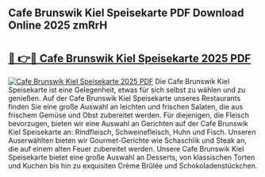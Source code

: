 ## Cafe Brunswik Kiel Speisekarte PDF Download Online 2025 zmRrH

# <h2><a href="http://gcbnq84.nevu.top/?p=Cafe+Brunswik+Kiel+Speisekarte">🔗 👉🔴 Cafe Brunswik Kiel Speisekarte 2025 PDF</a></h2>

[![Cafe Brunswik Kiel Speisekarte 2025 PDF](https://i.imgur.com/dBaPXMq.png)](http://gcbnq84.nevu.top/?p=Cafe+Brunswik+Kiel+Speisekarte)
Die Cafe Brunswik Kiel Speisekarte ist eine Gelegenheit, etwas für sich selbst zu wählen und zu genießen. Auf der Cafe Brunswik Kiel Speisekarte unseres Restaurants finden Sie eine große Auswahl an leichten und frischen Salaten, die aus frischem Gemüse und Obst zubereitet werden. Für diejenigen, die Fleisch bevorzugen, bieten wir eine Auswahl an Gerichten auf der Cafe Brunswik Kiel Speisekarte an: Rindfleisch, Schweinefleisch, Huhn und Fisch. Unseren Auserwählten bieten wir Gourmet-Gerichte wie Schaschlik und Steak an, die auf einem alten Feuer zubereitet werden. Unsere Cafe Brunswik Kiel Speisekarte bietet eine große Auswahl an Desserts, von klassischen Torten und Kuchen bis hin zu exquisiten Crème Brûlée und Schokoladenstückchen.
